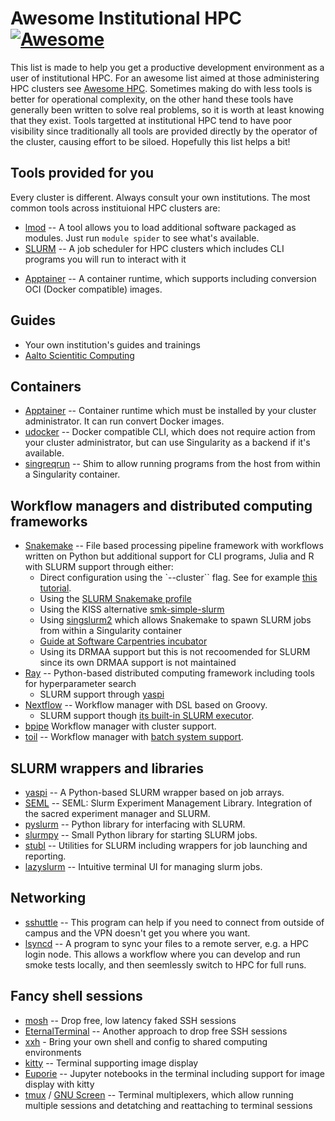 # Awesome Institutional HPC  [![Awesome](https://awesome.re/badge.svg)](https://awesome.re)

This list is made to help you get a productive development environment as a user of institutional HPC. For an awesome list aimed at those administering HPC clusters see [Awesome HPC](https://github.com/dstdev/awesome-hpc). Sometimes making do with less tools is better for operational complexity, on the other hand these tools have generally been written to solve real problems, so it is worth at least knowing that they exist. Tools targetted at institutional HPC tend to have poor visibility since traditionally all tools are provided directly by the operator of the cluster, causing effort to be siloed. Hopefully this list helps a bit!

## Tools provided for you

Every cluster is different. Always consult your own institutions. The most common tools across instituional HPC clusters are:

* [lmod](https://lmod.readthedocs.io/en/latest/index.html) -- A tool allows you to load additional software packaged as modules. Just run `module spider` to see what's available.
* [SLURM](https://slurm.schedmd.com/slurm.html) -- A job scheduler for HPC clusters which includes CLI programs you will run to interact with it
<!--lint disable double-link-->
* [Apptainer](https://apptainer.org/) -- A container runtime, which supports including conversion OCI (Docker compatible) images.

## Guides

* Your own institution's guides and trainings
* [Aalto Scientitic Computing](https://scicomp.aalto.fi/)

## Containers

<!--lint disable double-link-->
* [Apptainer](https://apptainer.org/) -- Container runtime which must be installed by your cluster administrator. It can run convert Docker images. 
* [udocker](https://github.com/indigo-dc/udocker) -- Docker compatible CLI, which does not require action from your cluster administrator, but can use Singularity as a backend if it's available.
* [singreqrun](https://github.com/frankier/singreqrun/) -- Shim to allow running programs from the host from within a Singularity container.

## Workflow managers and  distributed computing frameworks

<!--lint disable awesome-list-item-->
* [Snakemake](https://github.com/snakemake/snakemake) -- File based processing pipeline framework with workflows written on Python but additional support for CLI programs, Julia and R  with SLURM support through either:
  * Direct configuration using the `--cluster`` flag. See for example [this tutorial](https://carpentries-incubator.github.io/workflows-snakemake/09-cluster/index.html).
  * Using the [SLURM Snakemake profile](https://github.com/Snakemake-Profiles/slurm)
  * Using the KISS alternative [smk-simple-slurm](https://github.com/jdblischak/smk-simple-slurm)
  * Using [singslurm2](https://github.com/frankier/singslurm2) which allows Snakemake to spawn SLURM jobs from within a Singularity container
  * [Guide at Software Carpentries incubator](https://carpentries-incubator.github.io/workflows-snakemake/)
  * Using its DRMAA support but this is not recoomended for SLURM since its own DRMAA support is not maintained
* [Ray](https://www.ray.io/) -- Python-based distributed computing framework including tools for hyperparameter search
   * SLURM support through [yaspi](https://github.com/albanie/yaspi)
* [Nextflow](https://www.nextflow.io/) -- Workflow manager with DSL based on Groovy.
  * SLURM support though [its built-in SLURM executor](https://www.nextflow.io/docs/latest/executor.html#slurm).
* [bpipe](https://github.com/ssadedin/bpipe) Workflow manager with cluster support.
* [toil](https://toil.readthedocs.io/en/releases-3.6.x/index.html) -- Workflow manager with [batch system support](https://toil.readthedocs.io/en/releases-3.6.x/batchSystem.html).

## SLURM wrappers and libraries

* [yaspi](https://github.com/albanie/yaspi) -- A Python-based SLURM wrapper based on job arrays.
* [SEML](https://github.com/TUM-DAML/seml) -- SEML: Slurm Experiment Management Library. Integration of the sacred experiment manager and SLURM.
* [pyslurm](https://github.com/PySlurm/pyslurm) -- Python library for interfacing with SLURM.
* [slurmpy](https://github.com/brentp/slurmpy) -- Small Python library for starting SLURM jobs.
* [stubl](https://github.com/ubccr/stubl) -- Utilities for SLURM including wrappers for job launching and reporting.
* [lazyslurm](https://github.com/hill/lazyslurm) -- Intuitive terminal UI for managing slurm jobs.

## Networking

* [sshuttle](https://github.com/sshuttle/sshuttle) -- This program can help if you need to connect from outside of campus and the VPN doesn't get you where you want.
* [lsyncd](https://github.com/lsyncd/lsyncd) -- A program to sync your files to a remote server, e.g. a HPC login node. This allows a workflow where you can develop and run smoke tests locally, and then seemlessly switch to HPC for full runs.

## Fancy shell sessions

* [mosh](https://mosh.org/) -- Drop free, low latency faked SSH sessions
* [EternalTerminal](https://github.com/MisterTea/EternalTerminal) -- Another approach to drop free SSH sessions
* [xxh](https://github.com/xxh/xxh) - Bring your own shell and config to shared computing environments
* [kitty](https://sw.kovidgoyal.net/kitty/) -- Terminal supporting image display
* [Euporie](https://github.com/joouha/euporie) -- Jupyter notebooks in the terminal including support for image display with kitty
* [tmux](https://github.com/tmux/tmux) / [GNU Screen](https://www.gnu.org/software/screen/) -- Terminal multiplexers, which allow running multiple sessions and detatching and reattaching to terminal sessions
